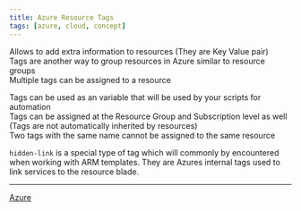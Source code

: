 ```yaml
---
title: Azure Resource Tags
tags: [azure, cloud, concept]
---
```


Allows to add extra information to resources (They are Key Value pair)  
Tags are another way to group resources in Azure similar to resource groups  
Multiple tags can be assigned to a resource

Tags can be used as an variable that will be used by your scripts for automation  
Tags can be assigned at the Resource Group and Subscription level as well (Tags are not automatically inherited by resources)  
Two tags with the same name cannot be assigned to the same resource

`hidden-link` is a special type of tag which will commonly by encountered when working with ARM templates. They are Azures internal tags used to link services to the resource blade.

---

[Azure](../Azure.md)